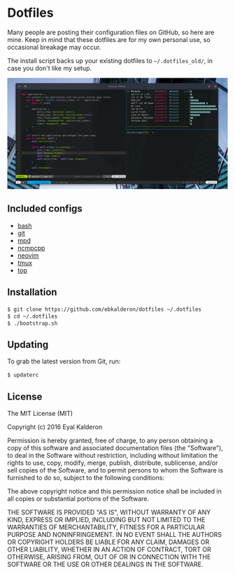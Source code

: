 # Dotfiles

Many people are posting their configuration files on GitHub, so here are mine.
Keep in mind that these dotfiles are for my own personal use, so occasional
breakage may occur.

The install script backs up your existing dotfiles to `~/.dotfiles_old/`, in
case you don't like my setup.

![Screenshot](./screenshot.png)

## Included configs

* [bash](./bash/)
* [git](./gitconfig)
* [mpd](./mpd)
* [ncmpcpp](./ncmpcpp)
* [neovim](./nvim/)
* [tmux](./tmux.conf)
* [top](./toprc)

## Installation

```
$ git clone https://github.com/ebkalderon/dotfiles ~/.dotfiles
$ cd ~/.dotfiles
$ ./bootstrap.sh
```

## Updating

To grab the latest version from Git, run:

```
$ updaterc
```

## License

The MIT License (MIT)

Copyright (c) 2016 Eyal Kalderon

Permission is hereby granted, free of charge, to any person obtaining a copy
of this software and associated documentation files (the "Software"), to deal
in the Software without restriction, including without limitation the rights
to use, copy, modify, merge, publish, distribute, sublicense, and/or sell
copies of the Software, and to permit persons to whom the Software is
furnished to do so, subject to the following conditions:

The above copyright notice and this permission notice shall be included in all
copies or substantial portions of the Software.

THE SOFTWARE IS PROVIDED "AS IS", WITHOUT WARRANTY OF ANY KIND, EXPRESS OR
IMPLIED, INCLUDING BUT NOT LIMITED TO THE WARRANTIES OF MERCHANTABILITY,
FITNESS FOR A PARTICULAR PURPOSE AND NONINFRINGEMENT. IN NO EVENT SHALL THE
AUTHORS OR COPYRIGHT HOLDERS BE LIABLE FOR ANY CLAIM, DAMAGES OR OTHER
LIABILITY, WHETHER IN AN ACTION OF CONTRACT, TORT OR OTHERWISE, ARISING FROM,
OUT OF OR IN CONNECTION WITH THE SOFTWARE OR THE USE OR OTHER DEALINGS IN THE
SOFTWARE.

